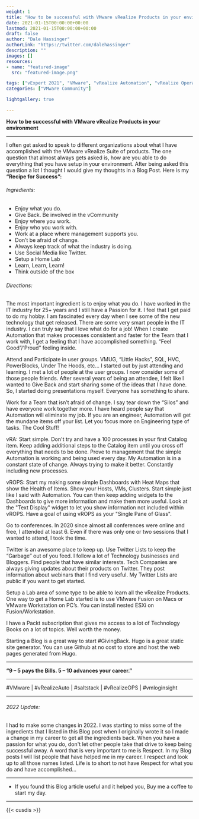 ```yaml
---
weight: 1
title: "How to be successful with VMware vRealize Products in your environment"
date: 2021-01-15T00:00:00+00:00
lastmod: 2021-01-15T00:00:00+00:00
draft: false
author: "Dale Hassinger"
authorLink: "https://twitter.com/dalehassinger"
description: ""
images: []
resources:
- name: "featured-image"
  src: "featured-image.png"

tags: ["vExpert 2021", "VMware", "vRealize Automation", "vRealize Operations", "vRealize", "Salt", "SaltStack Config", "PowerShell", "Goals", "Career", "Training"]
categories: ["VMware Community"]

lightgallery: true

---
```


**How to be successful with VMware vRealize Products in your environment**

<!--more-->

---

I often get asked to speak to different organizations about what I have accomplished with the VMware vRealize Suite of products. The one question that almost always gets asked is, how are you able to do everything that you have setup in your environment.  After being asked this question a lot I thought I would give my thoughts in a Blog Post. Here is my **“Recipe for Success”:**
 
###### Ingredients: 
* Enjoy what you do. 
* Give Back. Be involved in the vCommunity 
* Enjoy where you work. 
* Enjoy who you work with. 
* Work at a place where management supports you. 
* Don’t be afraid of change. 
* Always keep track of what the industry is doing. 
* Use Social Media like Twitter. 
* Setup a Home Lab 
* Learn, Learn, Learn! 
* Think outside of the box 

###### Directions: 
The most important ingredient is to enjoy what you do. I have worked in the IT industry for 25+ years and I still have a Passion for it. I feel that I get paid to do my hobby. I am fascinated every day when I see some of the new technology that get released. There are some very smart people in the IT industry. I can truly say that I love what do for a job! When I create Automation that makes processes consistent and faster for the Team that I work with, I get a feeling that I have accomplished something. “Feel Good”/’Proud” feeling inside.

Attend and Participate in user groups. VMUG, “Little Hacks”, SQL, HVC, PowerBlocks, Under The Hoods, etc...  I started out by just attending and learning. I met a lot of people at the user groups.  I now consider some of those people friends. After several years of being an attendee, I felt like I wanted to Give Back and start sharing some of the ideas that I have done.  So, I started doing presentations myself. Everyone has something to share.

Work for a Team that isn’t afraid of change. I say tear down the “Silos” and have everyone work together more. I have heard people say that Automation will eliminate my job.  If you are an engineer, Automation will get the mundane items off your list. Let you focus more on Engineering type of tasks. The Cool Stuff!  

vRA: Start simple.  Don't try and have a 100 processes in your first Catalog item. Keep adding additional steps to the Catalog item until you cross off everything that needs to be done. Prove to management that the simple Automation is working and being used every day. My Automation is in a constant state of change. Always trying to make it better. Constantly including new processes.  

vROPS: Start my making some simple Dashboards with Heat Maps that show the Health of Items.  Show your Hosts, VMs, Clusters. Start simple just like I said with Automation.  You can then keep adding widgets to the Dashboards to give more information and make them more useful. Look at the "Text Display" widget to let you show information not included within vROPS. Have a goal of using vROPS as your "Single Pane of Glass".  

Go to conferences. In 2020 since almost all conferences were online and free, I attended at least 6.  Even if there was only one or two sessions that I wanted to attend, I took the time.  

Twitter is an awesome place to keep up. Use Twitter Lists to keep the “Garbage” out of you feed. I follow a lot of Technology businesses and Bloggers.  Find people that have similar interests. Tech Companies are always giving updates about their products on Twitter. They post information about webinars that I find very useful. My Twitter Lists are public if you want to get started.  

Setup a Lab area of some type to be able to learn all the vRealize Products. One way to get a Home Lab started is to use VMware Fusion on Macs or VMware Workstation on PC’s.  You can install nested ESXi on Fusion/Workstation.  

I have a Packt subscription that gives me access to a lot of Technology Books on a lot of topics. Well worth the money.  

Starting a Blog is a great way to start #GivingBack. Hugo is a great static site generator.  You can use Github at no cost to store and host the web pages generated from Hugo.  

---

**“9 – 5 pays the Bills. 5 – 10 advances your career.”**

---

#VMware | #vRealizeAuto | #saltstack | #vRealizeOPS | #vmloginsight

---

###### 2022 Update:

I had to make some changes in 2022. I was starting to miss some of the ingredients that I listed in this Blog post when I originally wrote it so I made a change in my career to get all the ingredients back. When you have a passion for what you do, don't let other people take that drive to keep being successful away. A word that is very important to me is Respect. In my Blog posts I will list people that have helped me in my career. I respect and look up to all those names listed. Life is to short to not have Respect for what you do and have accomplished...

---

* If you found this Blog article useful and it helped you, Buy me a coffee to start my day.  

<center>
<script type="text/javascript" src="https://cdnjs.buymeacoffee.com/1.0.0/button.prod.min.js" data-name="bmc-button" data-slug="dalehassinger" data-color="#FFDD00" data-emoji=""  data-font="Cookie" data-text="Buy me a coffee" data-outline-color="#000000" data-font-color="#000000" data-coffee-color="#ffffff" ></script>
</center>

---

{{< cusdis >}}